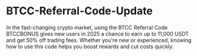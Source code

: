 # BTCC-Referral-Code-Update
In the fast-changing crypto market, using the BTCC Referral Code BTCCBONUS gives new users in 2025 a chance to earn up to 11,000 USDT and get 50% off trading fees. Whether you're new or experienced, knowing how to use this code helps you boost rewards and cut costs quickly.

